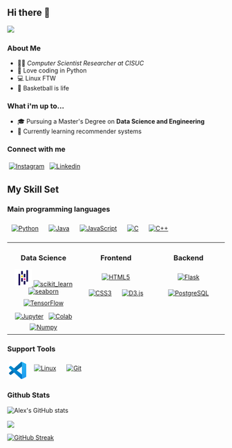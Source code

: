 ## Hi there 👋
![](https://komarev.com/ghpvc/?username=therealAlex23&color=blueviolet)
<!--
**therealAlex23/therealAlex23** is a ✨ _special_ ✨ repository because its `README.md` (this file) appears on your GitHub profile.

Here are some ideas to get you started:

- 🔭 I’m currently working on ...
- 🌱 I’m currently learning ...
- 👯 I’m looking to collaborate on ...
- 🤔 I’m looking for help with ...
- 💬 Ask me about ...
- 📫 How to reach me: ...
- 😄 Pronouns: ...
- ⚡ Fun fact: ...
-->

### About Me

- 👨‍🔬 _Computer Scientist Researcher at CISUC_
- 🐍 Love coding in Python
- 💻 Linux FTW
- 🏀 Basketball is life

### What i'm up to...
- 🎓 Pursuing a Master's Degree on **Data Science and Engineering**
- 🧠 Currently learning recommender systems

### Connect with me

<p align="left">
 <a href="https://www.instagram.com/alexandrecs_13/"> <img src="https://user-images.githubusercontent.com/57486325/183987497-0b95810e-316b-477f-96ab-4ab69bd8e996.png" alt="Instagram" height="40" style="vertical-align:top; margin:4px"></a>
 <a href="https://www.linkedin.com/in/alexcortezsantos23/"> <img src="https://user-images.githubusercontent.com/57486325/183988702-e9308784-ed27-4de9-a50d-a31caea01699.png" alt="Linkedin" height="40" style="vertical-align:top; margin:4px"></a>
</p>

## My Skill Set 

### Main programming languages
<a href="https://www.python.org/" target="_blank"><img style="margin: 10px" src="https://profilinator.rishav.dev/skills-assets/python-original.svg" alt="Python" height="50" /></a>  <a href="https://www.java.com/" target="_blank"><img style="margin: 10px" src="https://profilinator.rishav.dev/skills-assets/java-original-wordmark.svg" alt="Java" height="50" /></a>  <a href="https://www.javascript.com/" target="_blank"><img style="margin: 10px" src="https://profilinator.rishav.dev/skills-assets/javascript-original.svg" alt="JavaScript" height="50" /></a>  <a href="https://www.cprogramming.com/" target="_blank"><img style="margin: 10px" src="https://profilinator.rishav.dev/skills-assets/c-original.svg" alt="C" height="50" /></a>  <a href="https://www.cplusplus.com/" target="_blank"><img style="margin: 10px" src="https://profilinator.rishav.dev/skills-assets/cplusplus-original.svg" alt="C++" height="50" /></a>  

<table><tr><td valign="top" width="33%">

### <div align="center">  Data Science  </div>
 
<div align="center">  
 <a href="https://pandas.pydata.org/" target="_blank" rel="noreferrer"> <img src="https://raw.githubusercontent.com/devicons/devicon/2ae2a900d2f041da66e950e4d48052658d850630/icons/pandas/pandas-original.svg" alt="pandas" width="40" height="40"/> </a>
 <a href="https://scikit-learn.org/" target="_blank" rel="noreferrer"> <img src="https://upload.wikimedia.org/wikipedia/commons/0/05/Scikit_learn_logo_small.svg" alt="scikit_learn" width="40" height="40"/> </a> <a href="https://seaborn.pydata.org/" target="_blank" rel="noreferrer"> <img src="https://seaborn.pydata.org/_images/logo-mark-lightbg.svg" alt="seaborn" width="40" height="40"/> </a>
<a href="https://www.tensorflow.org/" target="_blank"><img style="margin: 10px" src="https://profilinator.rishav.dev/skills-assets/tensorflow-icon.svg" alt="TensorFlow" height="50" /></a>  
 <a href="https://jupyter.org" target="_blank"><img src="https://user-images.githubusercontent.com/57486325/184455501-83b7f5a6-c53a-4238-8ea7-1a3b700dd769.jpg" alt="Jupyter" height="40" style="vertical-align:top; margin:4px"></a>  
 <a href="https://colab.research.google.com/?utm_source=scs-index" target="_blank">  <img src="https://user-images.githubusercontent.com/57486325/183995961-bcf74296-d180-4cd6-80f7-c33db2cb98bf.png" alt="Colab" height="40" style="vertical-align:top; margin:4px"></a>  
 <a href="https://numpy.org" target="_blank">  <img src="https://user-images.githubusercontent.com/57486325/183996542-20d39e0d-1b6c-4e55-8b10-cf43b5399c06.png" alt="Numpy" height="40" style="vertical-align:top; margin:4px"></a>  
</div>

</td><td valign="top" width="33%">



### <div align="center">  Frontend  </div>
<div align="center">  
<a href="https://en.wikipedia.org/wiki/HTML5" target="_blank"><img style="margin: 10px" src="https://profilinator.rishav.dev/skills-assets/html5-original-wordmark.svg" alt="HTML5" height="50" /></a>  
<a href="https://www.w3schools.com/css/" target="_blank"><img style="margin: 10px" src="https://profilinator.rishav.dev/skills-assets/css3-original-wordmark.svg" alt="CSS3" height="50" /></a>  
<a href="https://d3js.org/" target="_blank"><img style="margin: 10px" src="https://profilinator.rishav.dev/skills-assets/d3js-original.svg" alt="D3.js" height="50" /></a>  
</div>

</td><td valign="top" width="33%">



### <div align="center">  Backend  </div>
<div align="center">  
<a href="https://flask.palletsprojects.com/" target="_blank"><img style="margin: 10px" src="https://profilinator.rishav.dev/skills-assets/flask.png" alt="Flask" height="50" /></a>  
<a href="https://www.postgresql.org/" target="_blank"><img style="margin: 10px" src="https://profilinator.rishav.dev/skills-assets/postgresql-original-wordmark.svg" alt="PostgreSQL" height="50" /></a>  
</div>

</td></tr></table>  


### Support Tools

<div align="left">
<img src="https://raw.githubusercontent.com/github/explore/80688e429a7d4ef2fca1e82350fe8e3517d3494d/topics/visual-studio-code/visual-studio-code.png" alt="VS Code" height="40" style="vertical-align:top; margin:4px">
<a href="https://www.linux.org/" target="_blank"><img style="margin: 10px" src="https://profilinator.rishav.dev/skills-assets/linux-original.svg" alt="Linux" height="50" /></a>  
<a href="https://github.com/" target="_blank"><img style="margin: 10px" src="https://profilinator.rishav.dev/skills-assets/git-scm-icon.svg" alt="Git" height="50" /></a>  

</div>



### Github Stats

![Alex's GitHub stats](https://github-readme-stats.vercel.app/api?username=therealalex23&theme=buefy&show_icons=true)

<a href="https://github.com/therealAlex23/therealAlex23">
  <img align="center" src="https://github-readme-stats.vercel.app/api/top-langs/?username=therealAlex23&hide=java,html,tex&title_color=ffffff&text_color=c9cacc&icon_color=2bbc8a&bg_color=1d1f21&langs_count=3" />
</a>

[![GitHub Streak](http://github-readme-streak-stats.herokuapp.com?user=therealAlex23&theme=holi-theme)](https://git.io/streak-stats)

